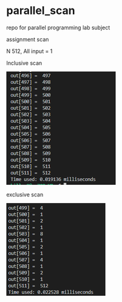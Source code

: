 # parallel_scan
repo for parallel programming lab subject

assignment scan

N 512, All input = 1

Inclusive scan

![Alt text](inclusive.PNG)

exclusive scan

![Alt text](exclusive.PNG)
